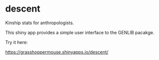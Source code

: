 # descent
Kinship stats for anthropologists.

This shiny app provides a simple user interface to the GENLIB pacakge.

Try it here:

https://grasshoppermouse.shinyapps.io/descent/
